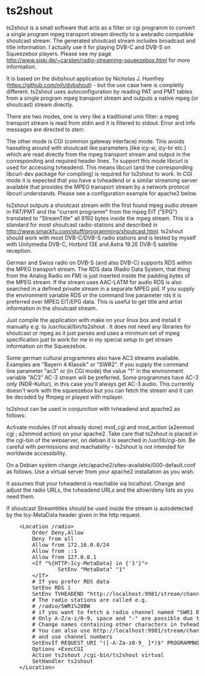 # ts2shout
ts2shout is a small software that acts as a filter or cgi programm to convert a
single program mpeg transport stream directly to a webradio compatible
shoutcast stream. The generated shoutcast stream includes broadcast and title
information. I actually use it for playing DVB-C and DVB-S on Squeezebox
players. Please see my page
http://www.siski.de/~carsten/radio-streaming-squeezebox.html for more
information.

It is based on the dvbshout application by Nicholas J. Humfrey
(https://github.com/njh/dvbshout) - but the use case here is completly
different. ts2shout uses autoconfiguration by reading PAT and PMT tables from a
single program mpeg transport stream and outputs a native mpeg (or shoutcast) stream 
directly.

There are two modes, one is very like a traditional unix filter: a mpeg transport stream
is read from stdin and it is filtered to stdout. Error and info messages are directed to 
sterr. 

The other mode is CGI (common gateway interface) mode. This avoids hasseling
around with shoutcast like parameters (like icy-sr, icy-br etc.) which are read
directly from the mpeg transport stream and output in the corresponding and
required header lines. To support this mode libcurl is used for accessing
tvheadend. This means libcurl (and the corresponding libcurl-dev package for
compiling) is required for ts2shout to work. In CGI mode it is expected that
you have a tvheadend or a similar streaming server available that provides the
MPEG transport stream by a network protocol libcurl understands. Please see
a configuration example for apache2 below.

ts2shout outputs a shoutcast stream with the first found mpeg audio stream in
PAT/PMT and the "current programm" from the mpeg EIT ("EPG") translated to
"StreamTitle" all 8192 bytes inside the mpeg stream. This is a standard for
most shoutcast radio-stations and described in
http://www.smackfu.com/stuff/programming/shoutcast.html. ts2shout should work
with most DVB-C/DVB-S radio stations and is tested by myself with Unitymedia
DVB-C, Hotbird 13E and Astra 19.2E DVB-S satellite reception.

German and Swiss radio on DVB-S (and also DVB-C) supports RDS within the MPEG
transport stream. The RDS data (Radio Data System, that thing from the Analog
Radio on FM) is just inserted inside the padding bytes of the MPEG stream. If
the stream uses AAC-LATM for audio RDS is also searched in a defined private
stream in a separate MPEG pid. If you supply the environment variable RDS or
the command line parameter rds it is preferred over MPEG EIT/EPG data. This is
useful to get title and artist information in the shoutcast stream. 

Just compile the application with make on your linux box and install it
manually e.g. to /usr/local/bin/ts2shout . It does not need any libraries for
shoutcast or mpeg as it just parses and uses a minimum set of mpeg
specification just to work for me in my special setup to get stream information
on the Squeezebox.

Some german cultural programmes also have AC3 streams available. Examples are
"Bayern 4 Klassik" or "SWR2". If you supply the command line parameter "ac3" or
(in CGI mode) the value "1" in the environment variable "AC3" AC-3 stream will
be preferred. Some programmes have AC-3 only (NDR-Kultur), in this case you'll
always get AC-3 audio. This currently doesn't work with the squeezebox but you
can fetch the stream and it can be decoded by ffmpeg or played with mplayer.

ts2shout can be used in conjunction with tvheadend and apache2 as follows: 

Activate modules (if not already done) mod_cgi and mod_action (a2enmod cgi ;
a2enmod action) on your apache2.  Take care that ts2shout is placed in the
cgi-bin of the webserver, on debian it is searched in /usr/lib/cgi-bin. Be careful
with permissions and reachability - ts2shout is not intended for worldwide accessibility.

On a Debian system change /etc/apache2/sites-available/000-default.conf as follows. Use a virtual server
from your apache2 installation as you wish. 

It assumes that your tvheadend is reachable via localhost. Change and adjust the radio
URLs, the tvheadend URLs and the allow/deny lists as you need them. 

If shoutcast Streamtitles should be used inside the stream is autodetected by
the Icy-MetaData header given in the http request. 

<pre>
	&lt;Location /radio&gt;
		Order Deny,Allow
		Deny from all
		Allow from 172.16.0.0/24
		Allow from ::1
		Allow from 127.0.0.1
		&lt;If "%{HTTP:Icy-MetaData} in {'1'}"&gt;
				SetEnv "MetaData" "1"
		&lt;/If&gt;
		# If you prefer RDS data
		SetEnv RDS 1 
		SetEnv TVHEADEND "http://localhost:9981/stream/channelname"
		# The radio stations are called e.g. 
		# /radio/SWR1%20BW 
		# if you want to fetch a radio channel named "SWR1 BW" in tvheadend
		# Only A-Z/a-z/0-9, space and "-" are possible due to the regex.
		# Change names containing other characters in tvheadend frontend 
		# You can also use http://localhost:9981/stream/channelnumber 
		# and use channel numbers
		SetEnvIf REQUEST_URI "([-A-Za-z0-9_ ]*)$" PROGRAMMNO=$1
		Options +ExecCGI
		Action ts2shout /cgi-bin/ts2shout virtual
		SetHandler ts2shout
	&lt;/Location&gt;
</pre>

